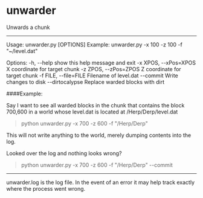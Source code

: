 unwarder
========

Unwards a chunk

****
Usage: unwarder.py [OPTIONS]
         Example: unwarder.py -x 100 -z 100 -f "~/level.dat"

Options:
  -h, --help            show this help message and exit
  -x XPOS, --xPos=XPOS  X coordinate for target chunk
  -z ZPOS, --zPos=ZPOS  Z coordinate for target chunk
  -f FILE, --file=FILE  Filename of level.dat
  --commit              Write changes to disk
  --dirtocalypse        Replace warded blocks with dirt

####Example:

Say I want to see all warded blocks in the chunk that contains the block 700,600 in a world whose level.dat is located at /Herp/Derp/level.dat

>python unwarder.py -x 700 -z 600 -f "/Herp/Derp"

This will not write anything to the world, merely dumping contents into the log.

Looked over the log and nothing looks wrong?

>python unwarder.py -x 700 -z 600 -f "/Herp/Derp" --commit

****
unwarder.log is the log file. In the event of an error it may help track exactly where the process went wrong.
